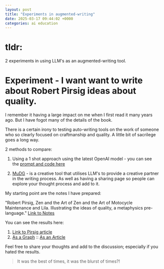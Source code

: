 ```yaml
---
layout: post
title: "Experiments in augmented-writing"
date: 2025-03-17 09:44:02 +0000
categories: ai education
---
```


# tldr:
2 experiments in using LLM's as an augmented-writing tool.

# Experiment - I want want to write about Robert Pirsig ideas about quality.

I remember it having a large impact on me when I first read it many years ago.  But  I have fogot many of the details of the book.

There is a certain irony to testing auto-writing tools on the work of someone who so clearly focused on craftmanship and quality.  A little bit of sacrilege goes a long way.

2 methods to compare:

1. Using a 1 shot approach using the latest OpenAI model - you can see the [prompt and code here](https://github.com/TomBers/oblique-angles/blob/main/gen_post.exs)

2. [MuDG](https://tombers.github.io/dialectic/) - is a creative tool that utilises LLM's to provide a creative partner in the writing process.  As well as having a sharing page so people can explore your thought process and add to it.

My starting point are the notes I have prepared:

"Robert Pirsig, Zen and the Art of Zen and the Art of Motocycle Maintenance and Lila.
Illustrating the ideas of quality, a metaphysics pre-language."
[Link to Notes](https://github.com/TomBers/oblique-angles/blob/main/notes/pirsig.txt)

You can see the results here:

1. [Link to Pirsig article](https://tombers.github.io/oblique-angles/ai/education/2025/03/17/pirsig.html)
2. [As a Graph](https://mudg.fly.dev/Robert%20Pirsig%2C%20Zen%20and%20the%20Art%20of%20Zen%20and%20the%20Art%20of%20Motocycle%20Maintenance%20and%20Lila.%20Illustrating%20the%20ideas%20of%20quality%2C%20a%20metaphysics%20pre-language.) :: [As an Article](https://mudg.fly.dev/Robert%20Pirsig%2C%20Zen%20and%20the%20Art%20of%20Zen%20and%20the%20Art%20of%20Motocycle%20Maintenance%20and%20Lila.%20Illustrating%20the%20ideas%20of%20quality%2C%20a%20metaphysics%20pre-language./linear)

Feel free to share your thoughts and add to the discussion; especially if you hated the results.

> It was the best of times, it was the blurst of times?!
